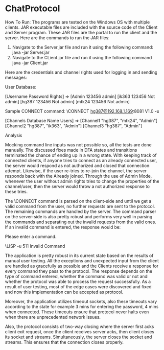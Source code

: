 # ChatProtocol

How To Run: The programs are tested on the Windows OS with multiple
clients. JAR executable files are included with the source code of the
Client and Server program. These JAR files are the portal to run the
client and the server. Here are the commands to run the JAR files:

1.  Navigate to the Server.jar file and run it using the following
    command: java -jar Server.jar
2.  Navigate to the CLient.jar file and run it using the following
    command java -jar Client.jar

Here are the credentials and channel rights used for logging in and
sending messages:

User Database:

[Username Password Rights] =>
[Admin 123456 admin]
[ik363 123456 Not admin]
[hg387 123456 Not admin]
[mtk24 123456 Not admin]

Sample CONNECT command: \CONNECT hg387@192.168.1.169:8081 V1.0 -u

[Channels Database Name Users] =>
[Channel1 "hg387", "mtk24", "Admin"]
[Channel2 "hg387", "ik363", "Admin"]
[Channel3 "hg387", "Admin"]

Analysis

Mocking command line inputs was not possible so, all the tests are done
manually. The discussed fixes made in DFA states and transitions
terminated the chance of ending up in a wrong state. With keeping track
of connected clients, if anyone tries to connect as an already connected
user, the server would respond as not authorized and closed that
connection attempt. Likewise, if the user re-tries to re-join the
channel, the server responds back with the Already joined. Through the
use of Admin Mode, whenever the user without admin rights tries to
change the properties of the channel/user, then the server would throw a
not authorized response to these tries.

The \CONNECT command is parsed on the client-side and until we get a
valid command from the user, no further requests are sent to the
protocol. The remaining commands are handled by the server. The command
parser on the server-side is also pretty robust and performs very well
in parsing the commands and separating out the invalid requests from the
valid ones. If an invalid command is entered, the response would be:

Please enter a command.

\LISP -u 511 Invalid Command

The application is pretty robust in its current state based on the
results of manual user testing. All the exceptions and unexpected input
from the client are handled as gracefully as possible and the Clients
receive a response for every command they pass to the protocol. The
response depends on the type of command entered, whether the command was
valid or not and whether the protocol was able to process the request
successfully. As a result of user testing, most of the edge cases were
discovered and fixed and now this implementation can be accepted as
protocol.

Moreover, the application utilizes timeout sockets, also these timeouts
vary according to the state for example 3 mins for entering the
password, 4 mins when connected. These timeouts ensure that protocol
never halts even when there are unprecedented network issues.

Also, the protocol consists of two-way closing where the server first
acks client exit request, once the client receives server acks, then
client closes its socket and streams. Simultaneously, the server closes
the socket and streams. This ensures that the connection closes
properly.
